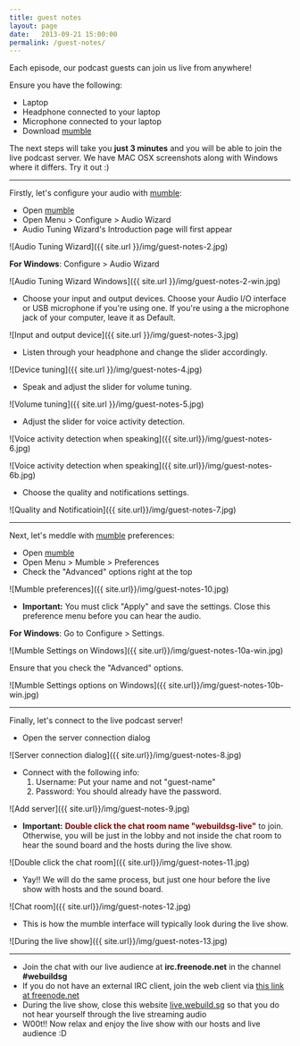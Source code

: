 ```yaml
---
title: guest notes
layout: page
date:   2013-09-21 15:00:00
permalink: /guest-notes/
---
```

Each episode, our podcast guests can join us live from anywhere!

Ensure you have the following:

- Laptop
- Headphone connected to your laptop
- Microphone connected to your laptop
- Download [mumble](http://mumble.sourceforge.net/#Get_Mumble)

The next steps will take you **just 3 minutes** and you will be able to join the live podcast server. We have MAC OSX screenshots along with Windows where it differs. Try it out :)

* * *

Firstly, let's configure your audio with [mumble](http://mumble.sourceforge.net/#Get_Mumble):

- Open [mumble](http://mumble.sourceforge.net/#Get_Mumble)
- Open Menu > Configure > Audio Wizard
- Audio Tuning Wizard's Introduction page will first appear

![Audio Tuning Wizard]({{ site.url }}/img/guest-notes-2.jpg)

**For Windows**: Configure > Audio Wizard

![Audio Tuning Wizard Windows]({{ site.url }}/img/guest-notes-2-win.jpg)

- Choose your input and output devices. Choose your Audio I/O interface or USB microphone if you're using one. If you're using a the microphone jack of your computer, leave it as Default.

![Input and output device]({{ site.url }}/img/guest-notes-3.jpg)

- Listen through your headphone and change the slider accordingly.

![Device tuning]({{ site.url }}/img/guest-notes-4.jpg)

- Speak and adjust the slider for volume tuning.

![Volume tuning]({{ site.url }}/img/guest-notes-5.jpg)

- Adjust the slider for voice activity detection.

![Voice activity detection when speaking]({{ site.url}}/img/guest-notes-6.jpg)

![Voice activity detection when speaking]({{ site.url}}/img/guest-notes-6b.jpg)

- Choose the quality and notifications settings.

![Quality and Notificatioin]({{ site.url}}/img/guest-notes-7.jpg)

* * *

Next, let's meddle with [mumble](http://mumble.sourceforge.net/#Get_Mumble) preferences:

- Open [mumble](http://mumble.sourceforge.net/#Get_Mumble)
- Open Menu > Mumble > Preferences
- Check the "Advanced" options right at the top

![Mumble preferences]({{ site.url}}/img/guest-notes-10.jpg)

- **Important:** You must click "Apply" and save the settings. Close this preference menu before you can hear the audio.

**For Windows**: Go to Configure > Settings.

![Mumble Settings on Windows]({{ site.url}}/img/guest-notes-10a-win.jpg)

Ensure that you check the "Advanced" options.

![Mumble Settings options on Windows]({{ site.url}}/img/guest-notes-10b-win.jpg)

* * *

Finally, let's connect to the live podcast server!

- Open the server connection dialog

![Server connection dialog]({{ site.url}}/img/guest-notes-8.jpg)

- <a name="password"></a>Connect with the following info:
    1. Username: Put your name and not "guest-name"
    2. Password: You should already have the password.

![Add server]({{ site.url}}/img/guest-notes-9.jpg)

- <a name="click"></a>**Important:** <span style="color: #800000;"><strong>Double click the chat room name "webuildsg-live"</strong></span> to join. Otherwise, you will be just in the lobby and not inside the chat room to hear the sound board and the hosts during the live show.

![Double click the chat room]({{ site.url}}/img/guest-notes-11.jpg)

- Yay!! We will do the same process, but just one hour before the live show with hosts and the sound board.

![Chat room]({{ site.url}}/img/guest-notes-12.jpg)

- This is how the mumble interface will typically look during the live show.

![During the live show]({{ site.url}}/img/guest-notes-13.jpg)

* * *

- Join the chat with our live audience at **irc.freenode.net** in the channel **#webuildsg**
- If you do not have an external IRC client, join the web client via [this link at freenode.net](http://webchat.freenode.net/?channels=webuildsg&uio=MT1mYWxzZSY5PXRydWUmMTE9NTEfe)
- During the live show, close this website [live.webuild.sg](http://live.webuild.sg) so that you do not hear yourself through the live streaming audio
- W00t!! Now relax and enjoy the live show with our hosts and live audience :D
